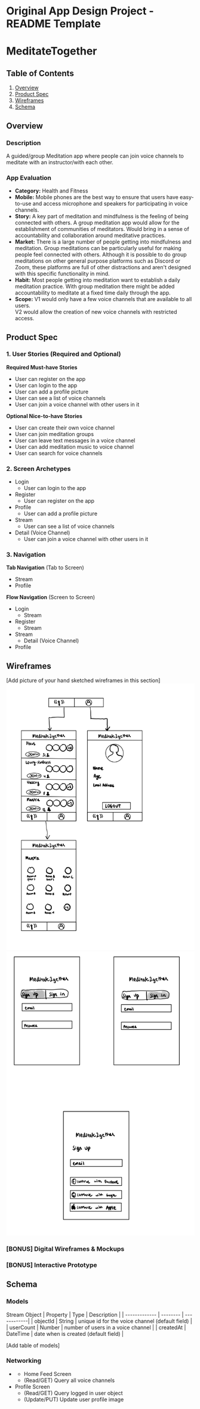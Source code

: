 Original App Design Project - README Template
===

# MeditateTogether

## Table of Contents
1. [Overview](#Overview)
1. [Product Spec](#Product-Spec)
1. [Wireframes](#Wireframes)
2. [Schema](#Schema)

## Overview
### Description
A guided/group Meditation app where people can join voice channels to meditate with an instructor/with each other.

### App Evaluation

- **Category:**
Health and Fitness
- **Mobile:**
Mobile phones are the best way to ensure that users have easy-to-use and access microphone and speakers for participating in voice channels. 
- **Story:**
A key part of meditation and mindfulness is the feeling of being connected with others. A group meditation app would allow for the establishment of communities of meditators. Would bring in a sense of accountability and collaboration around meditative practices. 
- **Market:**
There is a large number of people getting into mindfulness and meditation. Group meditations can be particularly useful for making people feel connected with others. Although it is possible to do group meditations on other general purpose platforms such as Discord or Zoom, these platforms are full of other distractions and aren't designed with this specific functionality in mind. 
- **Habit:**
Most people getting into meditation want to establish a daily meditation practice. With group meditation there might be added accountability to meditate at a fixed time daily through the app. 
- **Scope:**
V1 would only have a few voice channels that are available to all users.  
V2 would allow the creation of new voice channels with restricted access.

## Product Spec

### 1. User Stories (Required and Optional)

**Required Must-have Stories**

* User can register on the app
* User can login to the app
* User can add a profile picture
* User can see a list of voice channels
* User can join a voice channel with other users in it

**Optional Nice-to-have Stories**

* User can create their own voice channel
* User can join meditation groups 
* User can leave text messages in a voice channel
* User can add meditation music to voice channel
* User can search for voice channels

### 2. Screen Archetypes

* Login
   * User can login to the app
* Register
   * User can register on the app
* Profile
   * User can add a profile picture
* Stream
   * User can see a list of voice channels
* Detail (Voice Channel)
   * User can join a voice channel with other users in it

### 3. Navigation

**Tab Navigation** (Tab to Screen)

* Stream
* Profile

**Flow Navigation** (Screen to Screen)

* Login
   * Stream
* Register
   * Stream
* Stream
   * Detail (Voice Channel)
* Profile 


## Wireframes
[Add picture of your hand sketched wireframes in this section]
<img src="wireframe-1.png" width=600>
<img src="wireframe-2.png" width=600>


### [BONUS] Digital Wireframes & Mockups

### [BONUS] Interactive Prototype

## Schema 


### Models

Stream Object 
   | Property      | Type     | Description |
   | ------------- | -------- | ------------|
   | objectId      | String   | unique id for the voice channel (default field) |
   | userCount | Number   | number of users in a voice channel |
   | createdAt     | DateTime | date when  is created (default field) |

[Add table of models]
### Networking
-    - Home Feed Screen
      - (Read/GET) Query all voice channels
   - Profile Screen
      - (Read/GET) Query logged in user object
      - (Update/PUT) Update user profile image

